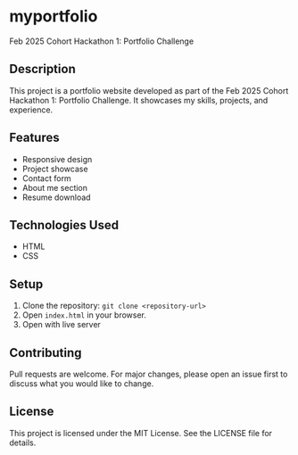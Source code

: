 # myportfolio
Feb 2025 Cohort Hackathon 1: Portfolio Challenge
## Description

This project is a portfolio website developed as part of the Feb 2025 Cohort Hackathon 1: Portfolio Challenge. It showcases my skills, projects, and experience.

## Features

*   Responsive design
*   Project showcase
*   Contact form
*   About me section
*   Resume download

## Technologies Used

*   HTML
*   CSS

## Setup

1.  Clone the repository: `git clone <repository-url>`
2.  Open `index.html` in your browser.
3.  Open with live server 

## Contributing

Pull requests are welcome. For major changes, please open an issue first to discuss what you would like to change.

## License

This project is licensed under the MIT License. See the LICENSE file for details.

